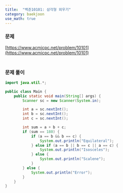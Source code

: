 ```yaml
---
title:  "백준10101: 삼각형 외우기"
category: baekjoon
use_math: true
---
```




### 문제

[https://www.acmicpc.net/problem/10101](https://www.acmicpc.net/problem/10101)



### <br>문제 풀이

```java
import java.util.*;

public class Main {
    public static void main(String[] args) {
        Scanner sc = new Scanner(System.in);

        int a = sc.nextInt();
        int b = sc.nextInt();
        int c = sc.nextInt();

        int sum = a + b + c;
        if (sum == 180) {
            if (a == b && b == c) {
                System.out.println("Equilateral");
            } else if (a == b || b == c || a == c) {
                System.out.println("Isosceles");
            } else {
                System.out.println("Scalene");
            }
        } else {
            System.out.println("Error");
        }
    }
}
```

